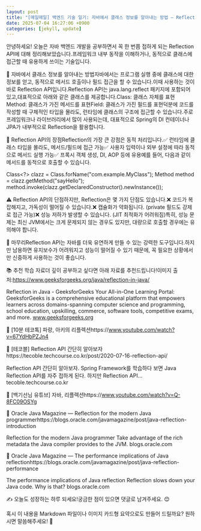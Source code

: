 ```yaml
---
layout: post
title: "[매일매일] 백엔드 기술 일기: 자바에서 클래스 정보를 알아내는 방법 — Reflection API란?" 
date: 2025-07-04 16:27:06 +0900
categories: [jekyll, update]
---
```







안녕하세요! 오늘은 자바 백엔드 개발을 공부하면서 꼭 한 번쯤 접하게 되는 Reflection API에 대해 정리해보았습니다.프레임워크 내부 동작을 이해하거나, 동적으로 클래스에 접근할 때 유용하게 쓰이는 기술입니다.




 



















 



📌 자바에서 클래스 정보를 알아내는 방법자바에서는 프로그램 실행 중에 클래스에 대한 정보를 얻고, 동적으로 메서드 호출이나 필드 접근을 할 수 있습니다.이때 사용하는 것이 바로 Reflection API입니다.Reflection API는 java.lang.reflect 패키지에 포함되어 있고,대표적으로 아래와 같은 클래스를 제공합니다.Class: 클래스 자체를 표현Method: 클래스가 가진 메서드를 표현Field: 클래스가 가진 필드를 표현덕분에 코드를 작성할 때 구체적인 타입을 몰라도, 런타임에 클래스의 구조에 접근할 수 있습니다.주로 프레임워크나 라이브러리에서 많이 사용되는데, 대표적으로 Spring의 DI 컨테이너나 JPA가 내부적으로 Reflection을 활용합니다.




 







 



🧩 Reflection API의 장점Reflection의 가장 큰 강점은 동적 처리입니다.✅ 런타임에 클래스 타입을 몰라도, 메서드/필드에 접근 가능✅ 사용자 입력이나 외부 설정에 따라 동적으로 메서드 실행 가능✅ 프록시 객체 생성, DI, AOP 등에 유용예를 들어, 다음과 같이 메서드를 동적으로 호출할 수 있습니다.




 




Class<?> clazz = Class.forName("com.example.MyClass");
Method method = clazz.getMethod("sayHello");
method.invoke(clazz.getDeclaredConstructor().newInstance());






 







 



⚠️ Reflection API의 단점하지만, Reflection은 몇 가지 단점도 있습니다.❌ 코드가 복잡해지고, 가독성이 떨어질 수 있습니다.❌ 캡슐화가 약화됩니다. (private 필드도 강제로 접근 가능)❌ 성능 저하가 발생할 수 있습니다. (JIT 최적화가 어려워짐)특히, 성능 문제는 최신 JVM에서는 크게 문제되지 않는 경우도 있지만, 대량으로 호출할 경우에는 유의해야 합니다.




 







 



🌱 마무리Reflection API는 자바를 더욱 유연하게 만들 수 있는 강력한 도구입니다.하지만 남용하면 유지보수가 어려워지고 성능이 떨어질 수 있기 때문에, 꼭 필요한 상황에서만 신중하게 사용하는 것이 좋습니다.




 







 



📚 추천 학습 자료더 깊이 공부하고 싶다면 아래 자료를 추천드립니다!​이미지 출처:https://www.geeksforgeeks.org/java/reflection-in-java/




 








Reflection in Java - GeeksforGeeks
Your All-in-One Learning Portal: GeeksforGeeks is a comprehensive educational platform that empowers learners across domains-spanning computer science and programming, school education, upskilling, commerce, software tools, competitive exams, and more.
www.geeksforgeeks.org











🎥 [10분 테코톡] 파랑, 아키의 리플렉션https://www.youtube.com/watch?v=67YdHbPZJn4




 











📝 [테코블] Reflection API 간단히 알아보자https://tecoble.techcourse.co.kr/post/2020-07-16-reflection-api/




 








Reflection API 간단히 알아보자.
Spring Framework를 학습하다 보면 Java Reflection API를 자주 접하게 된다. 하지만 Reflection API…
tecoble.techcourse.co.kr











🎥 [백기선님 유튜브] 자바, 리플렉션https://www.youtube.com/watch?v=Q-8FC09OSYg




 











📄 Oracle Java Magazine — Reflection for the modern Java programmerhttps://blogs.oracle.com/javamagazine/post/java-reflection-introduction




 








Reflection for the modern Java programmer
Take advantage of the rich metadata the Java compiler provides to the JVM.
blogs.oracle.com











📄 Oracle Java Magazine — The performance implications of Java reflectionhttps://blogs.oracle.com/javamagazine/post/java-reflection-performance




 








The performance implications of Java reflection
Reflection slows down your Java code. Why is that?
blogs.oracle.com















 



✍️ 오늘도 성장하는 하루 되세요!궁금한 점이 있으면 댓글로 남겨주세요. 😊












 



혹시 이 내용을 Markdown 파일이나 이미지 카드형 요약으로도 만들어 드릴까요? 원하시면 말씀해주세요! 🌟




 
